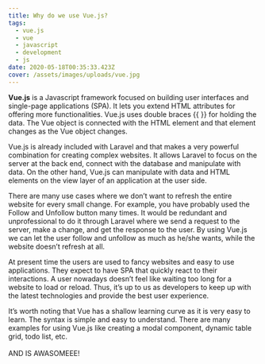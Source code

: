 ```yaml
---
title: Why do we use Vue.js?
tags:
  - vue.js
  - vue
  - javascript
  - development
  - js
date: 2020-05-18T00:35:33.423Z
cover: /assets/images/uploads/vue.jpg
---
```

**Vue.js** is a Javascript framework focused on building user interfaces and single-page applications (SPA). It lets you extend HTML attributes for offering more functionalities. Vue.js uses double braces {{ }} for holding the data. The Vue object is connected with the HTML element and that element changes as the Vue object changes.

Vue.js is already included with Laravel and that makes a very powerful combination for creating complex websites. It allows Laravel to focus on the server at the back end, connect with the database and manipulate with data. On the other hand, Vue.js can manipulate with data and HTML elements on the view layer of an application at the user side.

There are many use cases where we don’t want to refresh the entire website for every small change. For example, you have probably used the Follow and Unfollow button many times. It would be redundant and unprofessional to do it through Laravel where we send a request to the server, make a change, and get the response to the user. By using Vue.js we can let the user follow and unfollow as much as he/she wants, while the website doesn’t refresh at all.

At present time the users are used to fancy websites and easy to use applications. They expect to have SPA that quickly react to their interactions. A user nowadays doesn’t feel like waiting too long for a website to load or reload. Thus, it’s up to us as developers to keep up with the latest technologies and provide the best user experience.

It’s worth noting that Vue has a shallow learning curve as it is very easy to learn. The syntax is simple and easy to understand. There are many examples for using Vue.js like creating a modal component, dynamic table grid, todo list, etc.\
\
AND IS AWASOMEEE!
